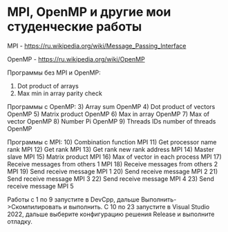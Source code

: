 # MPI, OpenMP и другие мои студенческие работы

MPI - https://ru.wikipedia.org/wiki/Message_Passing_Interface

OpenMP - https://ru.wikipedia.org/wiki/OpenMP

Программы без MPI и OpenMP:
1) Dot product of arrays
2) Max min in array parity check

Программы с OpenMP:
3) Array sum OpenMP
4) Dot product of vectors OpenMP
5) Matrix product OpenMP
6) Max in array OpenMP
7) Max of vector OpenMP
8) Number Pi OpenMP
9) Threads IDs number of threads OpenMP

Программы с MPI:
10) Combination function MPI
11) Get processor name rank MPI
12) Get rank MPI
13) Get rank new rank address MPI
14) Master slave MPI
15) Matrix product MPI
16) Max of vector in each process MPI
17) Receive messages from others 1 MPI
18) Receive messages from others 2 MPI
19) Send receive message MPI 1
20) Send receive message MPI 2
21) Send receive message MPI 3
22) Send receive message MPI 4
23) Send receive message MPI 5

Работы с 1 по 9 запустите в DevCpp, дальше Выполнить->Скомпилировать и выполнить. С 10 по 23 запустите в Visual Studio 2022, дальше выберите конфигурацию решения Release и выполните отладку.
